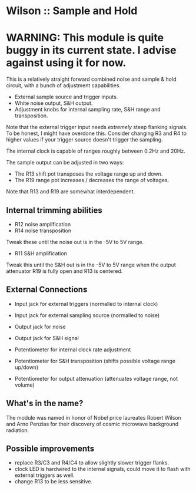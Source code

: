 # Wilson :: Sample and Hold

# WARNING: This module is quite buggy in its current state. I advise against using it for now.

This is a relatively straight forward combined noise and sample & hold circuit, with a bunch of adjustment capabilities.

- External sample source and trigger inputs.
- White noise output, S&H output.
- Adjustment knobs for internal sampling rate, S&H range and transposition.

Note that the external trigger input needs *extremely* steep flanking signals. To be honest, I might have overdone this. Consider changing R3 and R4 to higher values if your trigger source doesn't trigger the sampling.

The internal clock is capable of ranges roughly between 0.2Hz and 20Hz.

The sample output can be adjusted in two ways:

- The R13 shift pot transposes the voltage range up and down.
- The R19 range pot increases / decreases the range of voltages.

Note that R13 and R19 are somewhat interdependent.

## Internal trimming abilities

- R12 noise amplification
- R14 noise transposition

Tweak these until the noise out is in the -5V to 5V range.

- R11 S&H amplification

Tweak this until the S&H out is in the -5V to 5V range when the output attenuator R19 is fully open and R13 is centered.


## External Connections

- Input jack for external triggers (normalled to internal clock)
- Input jack for external sampling source (normalled to noise)
- Output jack for noise
- Output jack for S&H signal

- Potentiometer for internal clock rate adjustment
- Potentiometer for S&H transposition (shifts possible voltage range up/down)
- Potentiometer for output attenuation (attenuates voltage range, not volume)

## What's in the name?

The module was named in honor of Nobel price laureates Robert Wilson and Arno Penzias for their discovery of cosmic microwave background radiation.

## Possible improvements

- replace R3/C3 and R4/C4 to allow slightly slower trigger flanks.
- clock LED is hardwired to the internal signals, could move it to flash with external triggers as well.
- change R13 to be less sensitive.
